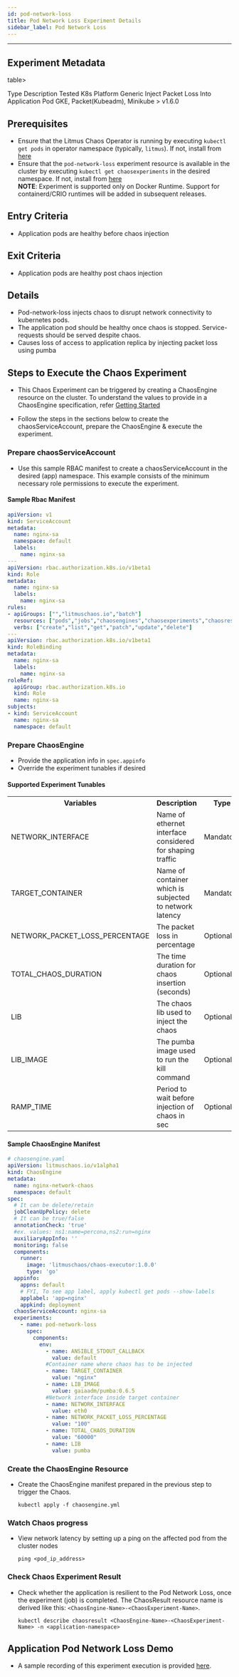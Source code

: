 ```yaml
---
id: pod-network-loss
title: Pod Network Loss Experiment Details
sidebar_label: Pod Network Loss  
---
```

------

## Experiment Metadata

table>
<tr>
<th> Type </th>
<th> Description </th>
<th> Tested K8s Platform </th>
</tr>
<tr>
<td> Generic </td>
<td> Inject Packet Loss Into Application Pod </td>
<td> GKE, Packet(Kubeadm), Minikube > v1.6.0 </td>
</tr>
</table>

## Prerequisites

- Ensure that the Litmus Chaos Operator is running by executing `kubectl get pods` in operator namespace (typically, `litmus`). If not, install from [here](https://raw.githubusercontent.com/litmuschaos/pages/master/docs/litmus-operator-latest.yaml)
- Ensure that the `pod-network-loss` experiment resource is available in the cluster by executing                         `kubectl get chaosexperiments` in the desired namespace. If not, install from [here](https://hub.litmuschaos.io/charts/generic/experiments/pod-network-loss)
  <div class="danger">
    <strong>NOTE</strong>: 
        Experiment is supported only on Docker Runtime. Support for containerd/CRIO runtimes will be added in subsequent releases.
</div>

## Entry Criteria

- Application pods are healthy before chaos injection

## Exit Criteria

- Application pods are healthy post chaos injection

## Details

- Pod-network-loss injects chaos to disrupt network connectivity to kubernetes pods.
- The application pod should be healthy once chaos is stopped. Service-requests should be         served despite chaos.
- Causes loss of access to application replica by injecting packet loss using pumba


## Steps to Execute the Chaos Experiment

- This Chaos Experiment can be triggered by creating a ChaosEngine resource on the cluster. To understand the values to provide in a ChaosEngine specification, refer [Getting Started](getstarted.md/#prepare-chaosengine)

- Follow the steps in the sections below to create the chaosServiceAccount, prepare the ChaosEngine & execute the experiment.

### Prepare chaosServiceAccount

- Use this sample RBAC manifest to create a chaosServiceAccount in the desired (app) namespace. This example consists of the minimum necessary role permissions to execute the experiment.

#### Sample Rbac Manifest

```yaml
apiVersion: v1
kind: ServiceAccount
metadata:
  name: nginx-sa
  namespace: default
  labels:
    name: nginx-sa
---
apiVersion: rbac.authorization.k8s.io/v1beta1
kind: Role
metadata:
  name: nginx-sa
  labels:
    name: nginx-sa
rules:
- apiGroups: ["","litmuschaos.io","batch"]
  resources: ["pods","jobs","chaosengines","chaosexperiments","chaosresults"]
  verbs: ["create","list","get","patch","update","delete"]
---
apiVersion: rbac.authorization.k8s.io/v1beta1
kind: RoleBinding
metadata:
  name: nginx-sa
  labels:
    name: nginx-sa
roleRef:
  apiGroup: rbac.authorization.k8s.io
  kind: Role
  name: nginx-sa
subjects:
- kind: ServiceAccount
  name: nginx-sa
  namespace: default

```

### Prepare ChaosEngine

- Provide the application info in `spec.appinfo`
- Override the experiment tunables if desired

#### Supported Experiment Tunables

<table>
<tr>
<th> Variables </th>
<th> Description  </th>
<th> Type </th>
<th> Notes </th>
</tr>
<tr>
<td> NETWORK_INTERFACE </td>
<td> Name of ethernet interface considered for shaping traffic  </td>
<td> Mandatory </td>
<td> </td>
</tr>
<tr>
<td> TARGET_CONTAINER  </td>
<td> Name of container which is subjected to network latency </td>
<td> Mandatory </td>
<td> </td>
</tr>
<tr>
<td> NETWORK_PACKET_LOSS_PERCENTAGE </td>
<td> The packet loss in percentage </td>
<td> Optional </td>
<td> Default to 100 percentage </td>
</tr>
<tr>
<td> TOTAL_CHAOS_DURATION </td>
<td> The time duration for chaos insertion (seconds) </td>
<td> Optional </td>
<td> Default (60000ms) </td>
</tr>
<tr>
<td> LIB </td>
<td> The chaos lib used to inject the chaos </td>
<td> Optional  </td>
<td> only `pumba` supported currently </td>
</tr>
<tr>
<td> LIB_IMAGE  </td>
<td> The pumba image used to run the kill command </td>
<td> Optional  </td>
<td> Defaults to `gaiaadm/pumba:0.6.5` </td>
</tr>
<tr>
<td> RAMP_TIME </td>
<td> Period to wait before injection of chaos in sec </td>
<td> Optional  </td>
<td> </td>
</tr>
</table>

#### Sample ChaosEngine Manifest

```yaml
# chaosengine.yaml
apiVersion: litmuschaos.io/v1alpha1
kind: ChaosEngine
metadata:
  name: nginx-network-chaos
  namespace: default
spec:
  # It can be delete/retain
  jobCleanUpPolicy: delete
  # It can be true/false
  annotationCheck: 'true'
  #ex. values: ns1:name=percona,ns2:run=nginx 
  auxiliaryAppInfo: ''
  monitoring: false
  components:
    runner:
      image: 'litmuschaos/chaos-executor:1.0.0'
      type: 'go'
  appinfo: 
    appns: default
    # FYI, To see app label, apply kubectl get pods --show-labels
    applabel: 'app=nginx'
    appkind: deployment
  chaosServiceAccount: nginx-sa 
  experiments:
    - name: pod-network-loss
      spec:
        components:
          env:
            - name: ANSIBLE_STDOUT_CALLBACK
              value: default
            #Container name where chaos has to be injected
            - name: TARGET_CONTAINER
              value: "nginx" 
            - name: LIB_IMAGE
              value: gaiaadm/pumba:0.6.5
            #Network interface inside target container
            - name: NETWORK_INTERFACE
              value: eth0                    
            - name: NETWORK_PACKET_LOSS_PERCENTAGE
              value: "100"
            - name: TOTAL_CHAOS_DURATION
              value: "60000"
            - name: LIB
              value: pumba
```
### Create the ChaosEngine Resource

- Create the ChaosEngine manifest prepared in the previous step to trigger the Chaos.

  `kubectl apply -f chaosengine.yml`

### Watch Chaos progress

- View network latency by setting up a ping on the affected pod from the cluster nodes 

  `ping <pod_ip_address>`

### Check Chaos Experiment Result

- Check whether the application is resilient to the Pod Network Loss, once the experiment (job) is completed. The ChaosResult resource name is derived like this: `<ChaosEngine-Name>-<ChaosExperiment-Name>`.

  `kubectl describe chaosresult <ChaosEngine-Name>-<ChaosExperiment-Name> -n <application-namespace>`


## Application Pod Network Loss Demo 

- A sample recording of this experiment execution is provided [here](https://youtu.be/jqvYy-nWc_I).